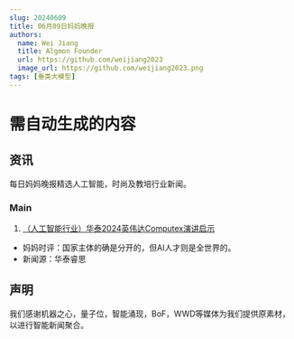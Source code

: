 ```yaml
---
slug: 20240609
title: 06月09日妈妈晚报
authors:
  name: Wei Jiang
  title: Algmon Founder
  url: https://github.com/weijiang2023
  image_url: https://github.com/weijiang2023.png
tags: [垂类大模型]
---
```


# 需自动生成的内容
## 资讯
每日妈妈晚报精选人工智能，时尚及教培行业新闻。

### Main

1. [（人工智能行业）华泰2024英伟达Computex演讲启示](https://mp.weixin.qq.com/s/yvPiLD7Z5XSSdo_DZu57zA)
* 妈妈时评：国家主体的确是分开的，但AI人才则是全世界的。
* 新闻源：华泰睿思

## 声明

我们感谢机器之心，量子位，智能涌现，BoF，WWD等媒体为我们提供原素材，以进行智能新闻聚合。
